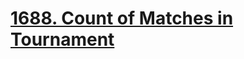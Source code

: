 # [1688. Count of Matches in Tournament](https://leetcode.com/problems/count-of-matches-in-tournament/description/)